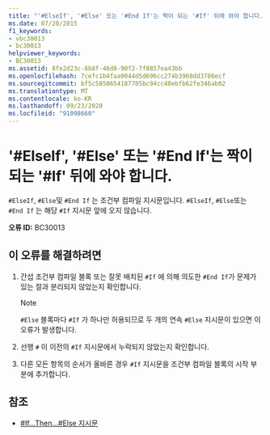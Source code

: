 ```yaml
---
title: "'#ElseIf', '#Else' 또는 '#End If'는 짝이 되는 '#If' 뒤에 와야 합니다."
ms.date: 07/20/2015
f1_keywords:
- vbc30013
- bc30013
helpviewer_keywords:
- BC30013
ms.assetid: 8fe2d23c-8b8f-46d8-90f2-7f8857ea43bb
ms.openlocfilehash: 7cefc1b4faa0044d5d696cc274b3968dd3786ecf
ms.sourcegitcommit: bf5c5850654187705bc94cc40ebfb62fe346ab02
ms.translationtype: MT
ms.contentlocale: ko-KR
ms.lasthandoff: 09/23/2020
ms.locfileid: "91098660"
---
```

# <a name="elseif-else-or-end-if-must-be-preceded-by-a-matching-if"></a>'#ElseIf', '#Else' 또는 '#End If'는 짝이 되는 '#If' 뒤에 와야 합니다.

`#ElseIf`, `#Else`및 `#End If` 는 조건부 컴파일 지시문입니다. `#ElseIf`, `#Else`또는 `#End If` 는 해당 `#If` 지시문 앞에 오지 않습니다.  
  
 **오류 ID:** BC30013  
  
## <a name="to-correct-this-error"></a>이 오류를 해결하려면  
  
1. 간섭 조건부 컴파일 블록 또는 잘못 배치된 `#If` 에 의해 의도한 `#End If`가 문제가 있는 절과 분리되지 않았는지 확인합니다.  
  
    > [!NOTE]
    > `#Else` 블록마다 `#If` 가 하나만 허용되므로 두 개의 연속 `#Else` 지시문이 있으면 이 오류가 발생합니다.  
  
2. 선행 `#` 이 이전의 `#If` 지시문에서 누락되지 않았는지 확인합니다.  
  
3. 다른 모든 항목의 순서가 올바른 경우 `#If` 지시문을 조건부 컴파일 블록의 시작 부분에 추가합니다.  
  
## <a name="see-also"></a>참조

- [#If...Then...#Else 지시문](../language-reference/directives/if-then-else-directives.md)
